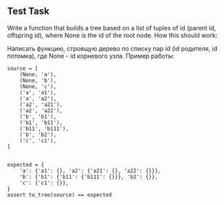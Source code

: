 ## Test Task

Write a function that builds a tree based on a list of tuples of id (parent id, offspring id),
where None is the id of the root node.
How this should work:


Написать функцию, строящую дерево по списку пар id (id родителя, id потомка),
где None - id корневого узла.
Пример работы:

```python3
source = [
    (None, 'a'),
    (None, 'b'),
    (None, 'c'),
    ('a', 'a1'),
    ('a', 'a2'),
    ('a2', 'a21'),
    ('a2', 'a22'),
    ('b', 'b1'),
    ('b1', 'b11'),
    ('b11', 'b111'),
    ('b', 'b2'),
    ('c', 'c1'),
]


expected = {
    'a': {'a1': {}, 'a2': {'a21': {}, 'a22': {}}},
    'b': {'b1': {'b11': {'b111': {}}}, 'b2': {}},
    'c': {'c1': {}},
}
assert to_tree(source) == expected
```
